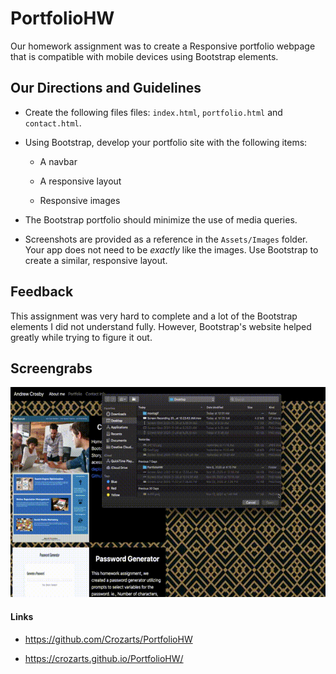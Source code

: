 # PortfolioHW

Our homework assignment was to create a Responsive portfolio webpage that is compatible with mobile devices using Bootstrap elements. 


## Our Directions and Guidelines

* Create the following files files: `index.html`, `portfolio.html` and `contact.html`.

* Using Bootstrap, develop your portfolio site with the following items:

   * A navbar

   * A responsive layout

   * Responsive images

* The Bootstrap portfolio should minimize the use of media queries.

* Screenshots are provided as a reference in the `Assets/Images` folder. Your app does not need to be _exactly_ like the images. Use Bootstrap to create a similar, responsive layout.

## Feedback

This assignment was very hard to complete and a lot of the Bootstrap elements I did not understand fully. However, Bootstrap's website helped greatly while trying to figure it out.  

## Screengrabs
![PortfolioScreengrab](assets/images/portScreengrab.gif)

#### Links

* https://github.com/Crozarts/PortfolioHW

* https://crozarts.github.io/PortfolioHW/